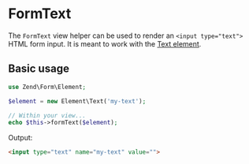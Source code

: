 # FormText

The `FormText` view helper can be used to render an `<input type="text">` HTML
form input. It is meant to work with the [Text element](../element/text.md).

## Basic usage

```php
use Zend\Form\Element;

$element = new Element\Text('my-text');

// Within your view...
echo $this->formText($element);
```

Output:

```html
<input type="text" name="my-text" value="">
```
